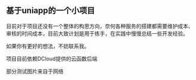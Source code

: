 ## 基于uniapp的一个小项目

目前对于项目还没有一个整体的构思方向，奈何各种服务的搭建都需要维护成本、审核的时间成本，目前大致计划是用于练手，在实践中慢慢总结一些开发经验。

如果你有更好的想法，不妨联系我。


项目目前依赖DCloud提供的云函数后端

部分测试图片来自于网络


